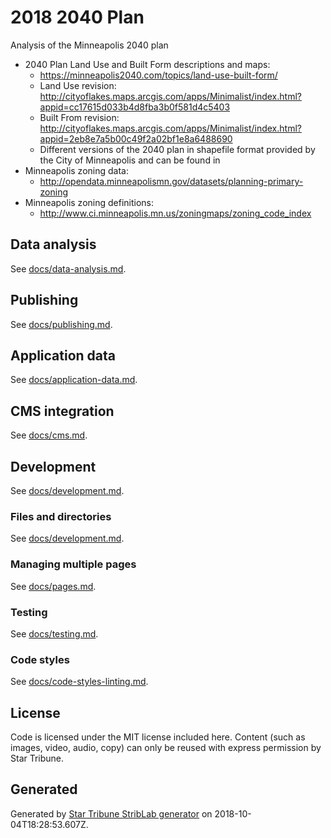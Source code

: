 # 2018 2040 Plan

Analysis of the Minneapolis 2040 plan

- 2040 Plan Land Use and Built Form descriptions and maps:
  - https://minneapolis2040.com/topics/land-use-built-form/
  - Land Use revision: http://cityoflakes.maps.arcgis.com/apps/Minimalist/index.html?appid=cc17615d033b4d8fba3b0f581d4c5403
  - Built From revision: http://cityoflakes.maps.arcgis.com/apps/Minimalist/index.html?appid=2eb8e7a5b00c49f2a02bf1e8a6488690
  - Different versions of the 2040 plan in shapefile format provided by the City of Minneapolis and can be found in
- Minneapolis zoning data:
  - http://opendata.minneapolismn.gov/datasets/planning-primary-zoning
- Minneapolis zoning definitions:
  - http://www.ci.minneapolis.mn.us/zoningmaps/zoning_code_index

## Data analysis

See [docs/data-analysis.md](./docs/data-analysis.md).

## Publishing

See [docs/publishing.md](./docs/publishing.md).

## Application data

See [docs/application-data.md](./docs/application-data.md).

## CMS integration

See [docs/cms.md](./docs/cms.md).

## Development

See [docs/development.md](./docs/development.md).

### Files and directories

See [docs/development.md](./docs/files-directories.md).

### Managing multiple pages

See [docs/pages.md](./docs/pages.md).

### Testing

See [docs/testing.md](./docs/testing.md).

### Code styles

See [docs/code-styles-linting.md](./docs/code-styles-linting.md).

## License

Code is licensed under the MIT license included here. Content (such as images, video, audio, copy) can only be reused with express permission by Star Tribune.

## Generated

Generated by [Star Tribune StribLab generator](https://github.com/striblab/generator-striblab) on 2018-10-04T18:28:53.607Z.
